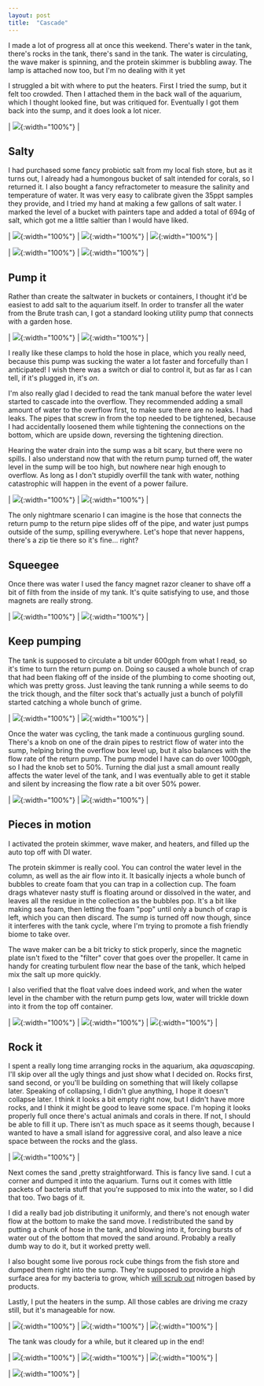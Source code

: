 ```yaml
---
layout: post
title:  "Cascade"
---
```


I made a lot of progress all at once this weekend.
There's water in the tank, there's rocks in the tank, there's sand in the tank.
The water is circulating, the wave maker is spinning, and the protein skimmer is bubbling away.
The lamp is attached now too, but I'm no dealing with it yet

I struggled a bit with where to put the heaters.
First I tried the sump, but it felt too crowded.
Then I attached them in the back wall of the aquarium, which I thought looked fine, but was critiqued for.
Eventually I got them back into the sump, and it does look a lot nicer.

| ![](/reef/images/PXL_20211008_151523892.jpg){:width="100%"} |

## Salty
I had purchased some fancy probiotic salt from my local fish store, but as it turns out, I already had a humongous bucket of salt intended for corals, so I returned it.
I also bought a fancy refractometer to measure the salinity and temperature of water.
It was very easy to calibrate given the 35ppt samples they provide, and I tried my hand at making a few gallons of salt water.
I marked the level of a bucket with painters tape and added a total of 694g of salt, which got me a little saltier than I would have liked.

| ![](/reef/images/PXL_20211008_152104729.jpg){:width="100%"} | ![](/reef/images/PXL_20211008_215747385.jpg){:width="100%"} | ![](/reef/images/PXL_20211008_161230576.jpg){:width="100%"} |

| ![](/reef/images/PXL_20211008_221013048.jpg){:width="100%"} | ![](/reef/images/PXL_20211008_222448441.jpg){:width="100%"} |

## Pump it
Rather than create the saltwater in buckets or containers, I thought it'd be easiest to add salt to the aquarium itself.
In order to transfer all the water from the Brute trash can, I got a standard looking utility pump that connects with a garden hose.

| ![](/reef/images/PXL_20211008_222754535.jpg){:width="100%"} | ![](/reef/images/PXL_20211008_225326566.jpg){:width="100%"} |

I really like these clamps to hold the hose in place, which you really need, because this pump was sucking the water a lot faster and forcefully than I anticipated!
I wish there was a switch or dial to control it, but as far as I can tell, if it's plugged in, it's *on*.

I'm also really glad I decided to read the tank manual before the water level started to cascade into the overflow.
They recommended adding a small amount of water to the overflow first, to make sure there are no leaks.
I had leaks.
The pipes that screw in from the top needed to be tightened, because I had accidentally loosened them while tightening the connections on the bottom, which are upside down, reversing the tightening direction.

Hearing the water drain into the sump was a bit scary, but there were no spills.
I also understand now that with the return pump turned off, the water level in the sump will be too high, but nowhere near high enough to overflow.
As long as I don't stupidly overfill the tank with water, nothing catastrophic will happen in the event of a power failure.

| ![](/reef/images/PXL_20211009_051306395.jpg){:width="100%"} | ![](/reef/images/PXL_20211009_052309839.jpg){:width="100%"} |

The only nightmare scenario I can imagine is the hose that connects the return pump to the return pipe slides off of the pipe, and water just pumps outside of the sump, spilling everywhere.
Let's hope that never happens, there's a zip tie there so it's fine... right?

## Squeegee
Once there was water I used the fancy magnet razor cleaner to shave off a bit of filth from the inside of my tank.
It's quite satisfying to use, and those magnets are really strong.


| ![](/reef/images/PXL_20211008_231156426.jpg){:width="100%"} | ![](/reef/images/PXL_20211008_232522712.jpg){:width="100%"} |

## Keep pumping
The tank is supposed to circulate a bit under 600gph from what I read, so it's time to turn the return pump on.
Doing so caused a whole bunch of crap that had been flaking off of the inside of the plumbing to come shooting out, which was pretty gross.
Just leaving the tank running a while seems to do the trick though, and the filter sock that's actually just a bunch of polyfill started catching a whole bunch of grime.

| ![](/reef/images/PXL_20211009_051418033.jpg){:width="100%"} | ![](/reef/images/PXL_20211009_051430395.jpg){:width="100%"} |

Once the water was cycling, the tank made a continuous gurgling sound.
There's a knob on one of the drain pipes to restrict flow of water into the sump, helping bring the overflow box level up, but it also balances with the flow rate of the return pump.
The pump model I have can do over 1000gph, so I had the knob set to 50%.
Turning the dial just a small amount really affects the water level of the tank, and I was eventually able to get it stable and silent by increasing the flow rate a bit over 50% power.

| ![](/reef/images/PXL_20211009_160155570.jpg){:width="100%"} | ![](/reef/images/PXL_20211009_155601255.jpg){:width="100%"} |

## Pieces in motion
I activated the protein skimmer, wave maker, and heaters, and filled up the auto top off with DI water.

The protein skimmer is really cool.
You can control the water level in the column, as well as the air flow into it.
It basically injects a whole bunch of bubbles to create foam that you can trap in a collection cup.
The foam drags whatever nasty stuff is floating around or dissolved in the water, and leaves all the residue in the collection as the bubbles pop.
It's a bit like making sea foam, then letting the foam "pop" until only a bunch of crap is left, which you can then discard.
The sump is turned off now though, since it interferes with the tank cycle, where I'm trying to promote a fish friendly biome to take over.

The wave maker can be a bit tricky to stick properly, since the magnetic plate isn't fixed to the "filter" cover that goes over the propeller.
It came in handy for creating turbulent flow near the base of the tank, which helped mix the salt up more quickly.

I also verified that the float valve does indeed work, and when the water level in the chamber with the return pump gets low, water will trickle down into it from the top off container.

| ![](/reef/images/PXL_20211009_062733004.jpg){:width="100%"} | ![](/reef/images/PXL_20211009_070052232.jpg){:width="100%"} | ![](/reef/images/PXL_20211009_160053594.jpg){:width="100%"} |

## Rock it
I spent a really long time arranging rocks in the aquarium, aka _aquascaping_.
I'll skip over all the ugly things and just show what I decided on.
Rocks first, sand second, or you'll be building on something that will likely collapse later.
Speaking of collapsing, I didn't glue anything, I hope it doesn't collapse later.
I think it looks a bit empty right now, but I didn't have more rocks, and I think it might be good to leave some space.
I'm hoping it looks properly full once there's actual animals and corals in there.
If not, I should be able to fill it up.
There isn't as much space as it seems though, because I wanted to have a small island for aggressive coral, and also leave a nice space between the rocks and the glass.

| ![](/reef/images/PXL_20211009_223500286.jpg){:width="100%"} |

Next comes the sand ,pretty straightforward.
This is fancy live sand.
I cut a corner and dumped it into the aquarium.
Turns out it comes with little packets of bacteria stuff that you're supposed to mix into the water, so I did that too.
Two bags of it.

I did a really bad job distributing it uniformly, and there's not enough water flow at the bottom to make the sand move.
I redistributed the sand by putting a chunk of hose in the tank, and blowing into it, forcing bursts of water out of the bottom that moved the sand around.
Probably a really dumb way to do it, but it worked pretty well.

I also bought some live porous rock cube things from the fish store and dumped them right into the sump.
They're supposed to provide a high surface area for my bacteria to grow, which [will scrub out](https://www.thereeftank.com/threads/dosing-bacteria-%E2%80%93-is-it-necessary.135780/) nitrogen based by products.

Lastly, I put the heaters in the sump.
All those cables are driving me crazy still, but it's manageable for now.

| ![](/reef/images/PXL_20211009_223643235.jpg){:width="100%"} | ![](/reef/images/PXL_20211009_224834940.jpg){:width="100%"} | ![](/reef/images/PXL_20211010_162551204.jpg){:width="100%"} |

The tank was cloudy for a while, but it cleared up in the end!

| ![](/reef/images/PXL_20211009_231325229.jpg){:width="100%"} | ![](/reef/images/PXL_20211009_233823059.jpg){:width="100%"} | ![](/reef/images/PXL_20211010_043235796.jpg){:width="100%"} |

| ![](/reef/images/PXL_20211010_152848548.jpg){:width="100%"} |
